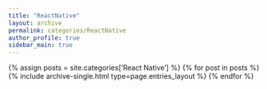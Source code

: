 ```yaml
---
title: "ReactNative"
layout: archive
permalink: categories/ReactNative
author_profile: true
sidebar_main: true
---
```



{% assign posts =  site.categories[‘React Native’]  %}
{% for post in posts %} {% include archive-single.html type=page.entries_layout %} {% endfor %}